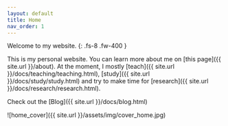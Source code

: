 ```yaml
---
layout: default
title: Home
nav_order: 1
---
```


Welcome to my website.
{: .fs-8 .fw-400 }

This is my personal website. You can learn more about me on [this page]({{ site.url }}/about). At the moment, I mostly [teach]({{ site.url }}/docs/teaching/teaching.html), [study]({{ site.url }}/docs/study/study.html) and try to make time for [research]({{ site.url }}/docs/research/research.html).

Check out the [Blog]({{ site.url }}/docs/blog.html)

![home_cover]({{ site.url }}/assets/img/cover_home.jpg)